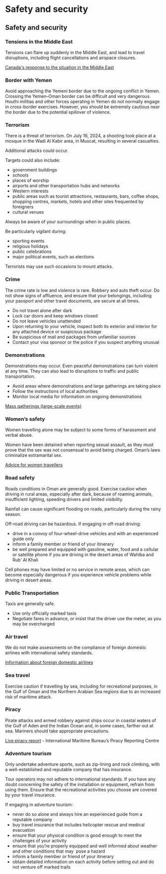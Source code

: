 # Safety and security

## Safety and security

### Tensions in the Middle East

Tensions can flare up suddenly in the Middle East, and lead to travel disruptions, including flight cancellations and airspace closures.

[Canada's response to the situation in the Middle East](https://www.international.gc.ca/world-monde/issues_development-enjeux_developpement/response_conflict-reponse_conflits/crisis-crises/middle-east-moyen-orient.aspx?lang=eng)

### Border with Yemen

Avoid approaching the Yemeni border due to the ongoing conflict in Yemen. Crossing the Yemen–Oman border can be difficult and very dangerous. Houthi militias and other forces operating in Yemen do not normally engage in cross-border exercises. However, you should be extremely cautious near the border due to the potential spillover of violence.

### Terrorism

There is a threat of terrorism. On July 16, 2024, a shooting took place at a mosque in the Wadi Al Kabir area, in Muscat, resulting in several casualties.

Additional attacks could occur.

Targets could also include:

* government buildings
* schools
* places of worship
* airports and other transportation hubs and networks
* Western interests
* public areas such as tourist attractions, restaurants, bars, coffee shops, shopping centres, markets, hotels and other sites frequented by foreigners
* cultural venues

Always be aware of your surroundings when in public places.

Be particularly vigilant during:

* sporting events
* religious holidays
* public celebrations
* major political events, such as elections

Terrorists may use such occasions to mount attacks.

### Crime

The crime rate is low and violence is rare. Robbery and auto theft occur. Do not show signs of affluence, and ensure that your belongings, including your passport and other travel documents, are secure at all times.

* Do not travel alone after dark
* Lock car doors and keep windows closed
* Do not leave vehicles unattended
* Upon returning to your vehicle, inspect both its exterior and interior for any attached device or suspicious package
* Be suspicious of mail and packages from unfamiliar sources
* Contact your visa sponsor or the police if you suspect anything unusual

### Demonstrations

Demonstrations may occur. Even peaceful demonstrations can turn violent at any time. They can also lead to disruptions to traffic and public transportation.

* Avoid areas where demonstrations and large gatherings are taking place
* Follow the instructions of local authorities
* Monitor local media for information on ongoing demonstrations

[Mass gatherings (large-scale events)](https://travel.gc.ca/travelling/health-safety/mass-gatherings)

### Women’s safety

Women travelling alone may be subject to some forms of harassment and verbal abuse.

Women have been detained when reporting sexual assault, as they must prove that the sex was not consensual to avoid being charged. Oman’s laws criminalize extramarital sex.

[Advice for women travellers](https://travel.gc.ca/travelling/health-safety/advice-for-women-travellers "Advice for women travellers")

### Road safety

Roads conditions in Oman are generally good. Exercise caution when driving in rural areas, especially after dark, because of roaming animals, insufficient lighting, speeding drivers and limited visibility.

Rainfall can cause significant flooding on roads, particularly during the rainy season.

Off-road driving can be hazardous. If engaging in off-road driving:

* drive in a convoy of four-wheel-drive vehicles and with an experienced guide only
* inform a family member or friend of your itinerary
* be well prepared and equipped with gasoline, water, food and a cellular or satellite phone if you are driving in the desert areas of Wahiba and Rub’ Al Khali

Cell phones may have limited or no service in remote areas, which can become especially dangerous if you experience vehicle problems while driving in desert areas.

### Public Transportation

Taxis are generally safe.

* Use only officially marked taxis
* Negotiate fares in advance, or insist that the driver use the meter, as you may be overcharged

### Air travel

We do not make assessments on the compliance of foreign domestic airlines with international safety standards.

[Information about foreign domestic airlines](https://travel.gc.ca/air/in-flight-safety#other)

### Sea travel

Exercise caution if travelling by sea, including for recreational purposes, in the Gulf of Oman and the Northern Arabian Sea regions due to an increased risk of maritime attack.

### Piracy

Pirate attacks and armed robbery against ships occur in coastal waters of the Gulf of Aden and the Indian Ocean and, in some cases, farther out at sea. Mariners should take appropriate precautions.

[Live piracy report](https://icc-ccs.org/index.php/piracy-reporting-centre) - International Maritime Bureau’s Piracy Reporting Centre

### Adventure tourism

Only undertake adventure sports, such as zip-lining and rock climbing, with a well-established and reputable company that has insurance.

Tour operators may not adhere to international standards. If you have any doubt concerning the safety of the installation or equipment, refrain from using them. Ensure that the recreational activities you choose are covered by your travel insurance.

If engaging in adventure tourism:

* never do so alone and always hire an experienced guide from a reputable company
* buy travel insurance that includes helicopter rescue and medical evacuation
* ensure that your physical condition is good enough to meet the challenges of your activity
* ensure that you’re properly equipped and well informed about weather and other conditions that may  pose a hazard
* inform a family member or friend of your itinerary
* obtain detailed information on each activity before setting out and do not venture off marked trails